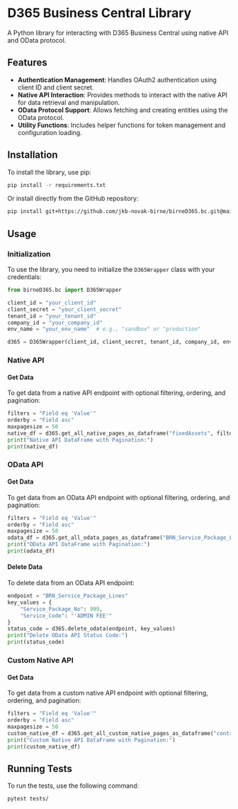 # D365 Business Central Library

A Python library for interacting with D365 Business Central using native API and OData protocol.

## Features

- **Authentication Management**: Handles OAuth2 authentication using client ID and client secret.
- **Native API Interaction**: Provides methods to interact with the native API for data retrieval and manipulation.
- **OData Protocol Support**: Allows fetching and creating entities using the OData protocol.
- **Utility Functions**: Includes helper functions for token management and configuration loading.

## Installation

To install the library, use pip:

```sh
pip install -r requirements.txt
```

Or install directly from the GitHub repository:

```sh
pip install git+https://github.com/jkb-novak-birne/birneD365.bc.git@main#egg=d365-business-central-lib
```

## Usage

### Initialization

To use the library, you need to initialize the `D365Wrapper` class with your credentials:

```python
from birneD365.bc import D365Wrapper

client_id = "your_client_id"
client_secret = "your_client_secret"
tenant_id = "your_tenant_id"
company_id = "your_company_id"
env_name = "your_env_name"  # e.g., "sandbox" or "production"

d365 = D365Wrapper(client_id, client_secret, tenant_id, company_id, env_name)
```

### Native API

#### Get Data

To get data from a native API endpoint with optional filtering, ordering, and pagination:

```python
filters = "Field eq 'Value'"
orderby = "Field asc"
maxpagesize = 50
native_df = d365.get_all_native_pages_as_dataframe("fixedAssets", filters, orderby, maxpagesize)
print("Native API DataFrame with Pagination:")
print(native_df)
```

### OData API

#### Get Data

To get data from an OData API endpoint with optional filtering, ordering, and pagination:

```python
filters = "Field eq 'Value'"
orderby = "Field asc"
maxpagesize = 50
odata_df = d365.get_all_odata_pages_as_dataframe("BRN_Service_Package_Line_Mileage", filters, orderby, maxpagesize)
print("OData API DataFrame with Pagination:")
print(odata_df)
```

#### Delete Data

To delete data from an OData API endpoint:

```python
endpoint = "BRN_Service_Package_Lines"
key_values = {
    "Service_Package_No": 999,
    "Service_Code": "'ADMIN FEE'"
}
status_code = d365.delete_odata(endpoint, key_values)
print("Delete OData API Status Code:")
print(status_code)
```

### Custom Native API

#### Get Data

To get data from a custom native API endpoint with optional filtering, ordering, and pagination:

```python
filters = "Field eq 'Value'"
orderby = "Field asc"
maxpagesize = 50
custom_native_df = d365.get_all_custom_native_pages_as_dataframe("contracts", filters, orderby, maxpagesize)
print("Custom Native API DataFrame with Pagination:")
print(custom_native_df)
```

## Running Tests

To run the tests, use the following command:

```bash
pytest tests/
```